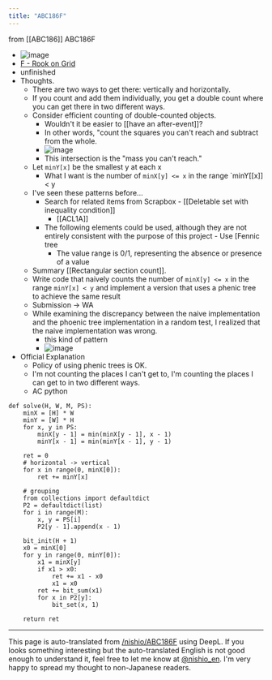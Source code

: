 ```yaml
---
title: "ABC186F"
---
```


from [[ABC186]]
ABC186F
- ![image](https://gyazo.com/ecac49bfec2162e0a6e196eff9d3cd89/thumb/1000)
- [F - Rook on Grid](https://atcoder.jp/contests/abc186/tasks/abc186_f)
- unfinished
- Thoughts.
    - There are two ways to get there: vertically and horizontally.
    - If you count and add them individually, you get a double count where you can get there in two different ways.
    - Consider efficient counting of double-counted objects.
        - Wouldn't it be easier to [[have an after-event]]?
        - In other words, "count the squares you can't reach and subtract from the whole.
        - ![image](https://gyazo.com/0bfc6272ea8fb38766722b788bda44bb/thumb/1000)
        - This intersection is the "mass you can't reach."
    - Let `minY[x]` be the smallest y at each x
        - What I want is the number of `minX[y] <= x` in the range `minY[[x]] < y
    - I've seen these patterns before...
        - Search for related items from Scrapbox
                - [[Deletable set with inequality condition]]
            - [[ACL1A]]
        - The following elements could be used, although they are not entirely consistent with the purpose of this project
                - Use [Fennic tree
            - The value range is 0/1, representing the absence or presence of a value
    - Summary [[Rectangular section count]].
    - Write code that naively counts the number of `minX[y] <= x` in the range `minY[x] < y` and implement a version that uses a phenic tree to achieve the same result
    - Submission → WA
    - While examining the discrepancy between the naive implementation and the phoenic tree implementation in a random test, I realized that the naive implementation was wrong.
        - this kind of pattern
        - ![image](https://gyazo.com/3fc29bf88b7be3fcc5ccbe6a7b25690e/thumb/1000)
- Official Explanation
    - Policy of using phenic trees is OK.
    - I'm not counting the places I can't get to, I'm counting the places I can get to in two different ways.
    - AC
python

```
def solve(H, W, M, PS):
    minX = [H] * W
    minY = [W] * H
    for x, y in PS:
        minX[y - 1] = min(minX[y - 1], x - 1)
        minY[x - 1] = min(minY[x - 1], y - 1)

    ret = 0
    # horizontal -> vertical
    for x in range(0, minX[0]):
        ret += minY[x]

    # grouping
    from collections import defaultdict
    P2 = defaultdict(list)
    for i in range(M):
        x, y = PS[i]
        P2[y - 1].append(x - 1)

    bit_init(H + 1)
    x0 = minX[0]
    for y in range(0, minY[0]):
        x1 = minX[y]
        if x1 > x0:
            ret += x1 - x0
            x1 = x0
        ret += bit_sum(x1)
        for x in P2[y]:
            bit_set(x, 1)

    return ret
```



---
This page is auto-translated from [/nishio/ABC186F](https://scrapbox.io/nishio/ABC186F) using DeepL. If you looks something interesting but the auto-translated English is not good enough to understand it, feel free to let me know at [@nishio_en](https://twitter.com/nishio_en). I'm very happy to spread my thought to non-Japanese readers.